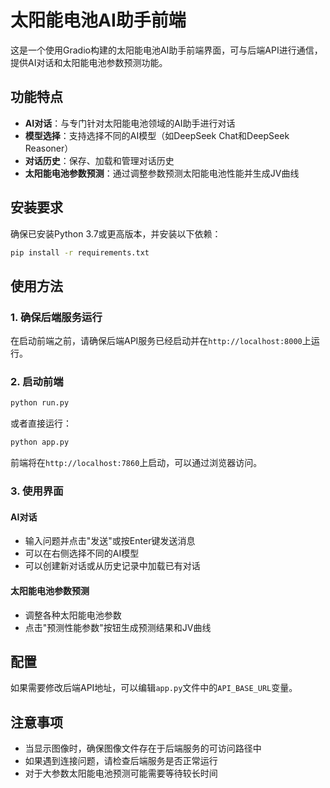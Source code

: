 # 太阳能电池AI助手前端

这是一个使用Gradio构建的太阳能电池AI助手前端界面，可与后端API进行通信，提供AI对话和太阳能电池参数预测功能。

## 功能特点

- **AI对话**：与专门针对太阳能电池领域的AI助手进行对话
- **模型选择**：支持选择不同的AI模型（如DeepSeek Chat和DeepSeek Reasoner）
- **对话历史**：保存、加载和管理对话历史
- **太阳能电池参数预测**：通过调整参数预测太阳能电池性能并生成JV曲线

## 安装要求

确保已安装Python 3.7或更高版本，并安装以下依赖：

```bash
pip install -r requirements.txt
```

## 使用方法

### 1. 确保后端服务运行

在启动前端之前，请确保后端API服务已经启动并在`http://localhost:8000`上运行。

### 2. 启动前端

```bash
python run.py
```

或者直接运行：

```bash
python app.py
```

前端将在`http://localhost:7860`上启动，可以通过浏览器访问。

### 3. 使用界面

#### AI对话
- 输入问题并点击"发送"或按Enter键发送消息
- 可以在右侧选择不同的AI模型
- 可以创建新对话或从历史记录中加载已有对话

#### 太阳能电池参数预测
- 调整各种太阳能电池参数
- 点击"预测性能参数"按钮生成预测结果和JV曲线

## 配置

如果需要修改后端API地址，可以编辑`app.py`文件中的`API_BASE_URL`变量。

## 注意事项

- 当显示图像时，确保图像文件存在于后端服务的可访问路径中
- 如果遇到连接问题，请检查后端服务是否正常运行
- 对于大参数太阳能电池预测可能需要等待较长时间 